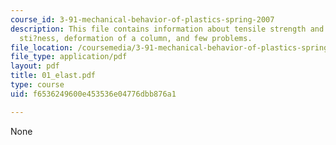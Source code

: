 ```yaml
---
course_id: 3-91-mechanical-behavior-of-plastics-spring-2007
description: This file contains information about tensile strength and tensile stress,
  sti?ness, deformation of a column, and few problems.
file_location: /coursemedia/3-91-mechanical-behavior-of-plastics-spring-2007/f6536249600e453536e04776dbb876a1_01_elast.pdf
file_type: application/pdf
layout: pdf
title: 01_elast.pdf
type: course
uid: f6536249600e453536e04776dbb876a1

---
```

None